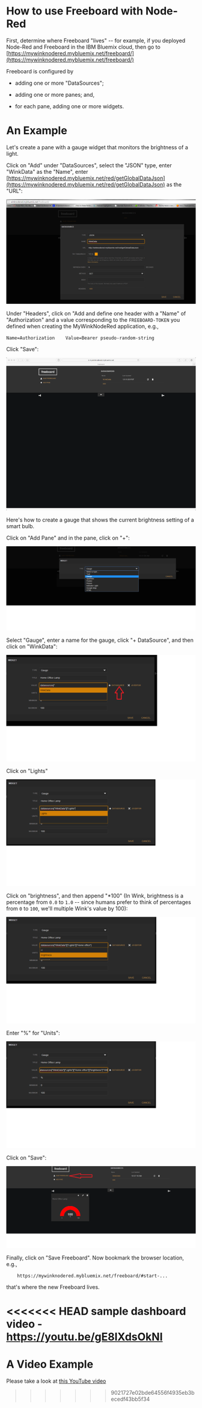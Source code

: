 # How to use Freeboard with Node-Red

First,
determine where Freeboard "lives" -- for example,
if you deployed Node-Red and Freeboard in the IBM Bluemix cloud,
then go to [https://mywinknodered.mybluemix.net/freeboard/](https://mywinknodered.mybluemix.net/freeboard/)

Freeboard is configured by 

* adding one or more "DataSources";

* adding one or more panes; and,

* for each pane, adding one or more widgets.

# An Example
Let's create a pane with a gauge widget that monitors the brightness of a light.

Click on "Add" under "DataSources",
select the "JSON" type,
enter "WinkData" as the "Name",
enter [https://mywinknodered.mybluemix.net/red/getGlobalDataJson](https://mywinknodered.mybluemix.net/red/getGlobalDataJson)
as the "URL":

<img src='images/Freeboard/SampleFreeboard1.png'/>

Under "Headers", click on "Add and define one header with a "Name" of "Authorization" and a value corresponding to the
`FREEBOARD-TOKEN` you defined when creating the MyWinkNodeRed application, e.g.,

    Name=Authorization    Value=Bearer pseudo-random-string

Click "Save":

<img src='images/20.png'/>

Here's how to create a gauge that shows the current brightness setting of a smart bulb.

Click on "Add Pane" and in the pane, click on "+":

<img src='images/Freeboard/CreateNewWidget_1.png'/>

Select "Gauge", enter a name for the gauge, click "+ DataSource", and then click on "WinkData":

<img src='images/Freeboard/CreateNewWidget_2.png'/>

Click on "Lights"

<img src='images/Freeboard/CreateNewWidget_3.png'/>

Click on "brightness", and then append "*100"
(In Wink,
brightness is a percentage from `0.0` to `1.0` -- since humans prefer to think of percentages from `0` to `100`,
we'll multiple Wink's value by 100):

<img src='images/Freeboard/CreateNewWidget_4.png'/>

Enter "%" for "Units":

<img src='images/Freeboard/CreateNewWidget_5.png'/>

Click on "Save":

<img src='images/Freeboard/CreateNewWidget_6.png'/>

Finally, click on "Save Freeboard".
Now bookmark the browser location, e.g.,

        https://mywinknodered.mybluemix.net/freeboard/#start-...

that's where the new Freeboard lives.

<<<<<<< HEAD
sample dashboard video - https://youtu.be/gE8lXdsOkNI
=======
# A Video Example
Please take a look at [this YouTube video](https://youtu.be/gE8lXdsOkNI)
>>>>>>> 9021727e02bde64556f4935eb3becedf43bb5f34

